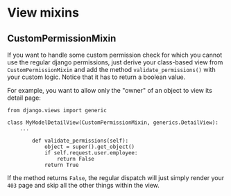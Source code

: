 # View mixins

## CustomPermissionMixin

If you want to handle some custom permission check for which you cannot use the regular django permissions,
just derive your class-based view from `CustomPermissionMixin` and add the method `validate_permissions()`
with your custom logic. Notice that it has to return a boolean value.

For example, you want to allow only the "owner" of an object to view its detail page:

````
from django.views import generic

class MyModelDetailView(CustomPermissionMixin, generics.DetailView):
    ...

        def validate_permissions(self):
            object = super().get_object()
            if self.request.user.employee:
                return False
            return True
````

If the method returns `False`, the regular dispatch will just simply render your `403` page and skip all the other
things within the view.
